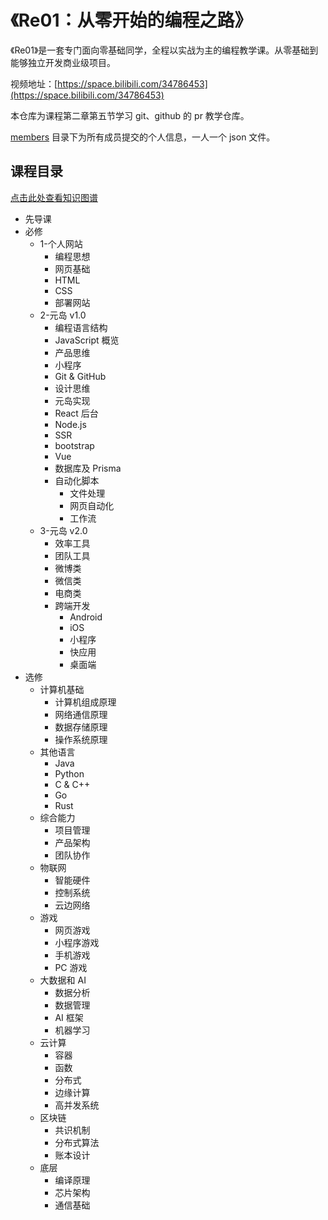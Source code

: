 # 《Re01：从零开始的编程之路》

《Re01》是一套专门面向零基础同学，全程以实战为主的编程教学课。从零基础到能够独立开发商业级项目。

视频地址：[https://space.bilibili.com/34786453](https://space.bilibili.com/34786453)

本仓库为课程第二章第五节学习 git、github 的 pr 教学仓库。

[members](./members) 目录下为所有成员提交的个人信息，一人一个 json 文件。

## 课程目录

[点击此处查看知识图谱](https://metaisland.feishu.cn/mindnotes/bmncnVm87LbPlQF0jigDuSegubd#mindmap)

- 先导课
- 必修
  - 1-个人网站
    - 编程思想
    - 网页基础
    - HTML
    - CSS
    - 部署网站
  - 2-元岛 v1.0
    - 编程语言结构
    - JavaScript 概览
    - 产品思维
    - 小程序
    - Git & GitHub
    - 设计思维
    - 元岛实现
    - React 后台
    - Node.js
    - SSR
    - bootstrap
    - Vue
    - 数据库及 Prisma
    - 自动化脚本
      - 文件处理
      - 网页自动化
      - 工作流
  - 3-元岛 v2.0
    - 效率工具
    - 团队工具
    - 微博类
    - 微信类
    - 电商类
    - 跨端开发
      - Android
      - iOS
      - 小程序
      - 快应用
      - 桌面端
- 选修
  - 计算机基础
    - 计算机组成原理
    - 网络通信原理
    - 数据存储原理
    - 操作系统原理
  - 其他语言
    - Java
    - Python
    - C & C++
    - Go
    - Rust
  - 综合能力
    - 项目管理
    - 产品架构
    - 团队协作
  - 物联网
    - 智能硬件
    - 控制系统
    - 云边网络
  - 游戏
    - 网页游戏
    - 小程序游戏
    - 手机游戏
    - PC 游戏
  - 大数据和 AI
    - 数据分析
    - 数据管理
    - AI 框架
    - 机器学习
  - 云计算
    - 容器
    - 函数
    - 分布式
    - 边缘计算
    - 高并发系统
  - 区块链
    - 共识机制
    - 分布式算法
    - 账本设计
  - 底层
    - 编译原理
    - 芯片架构
    - 通信基础
